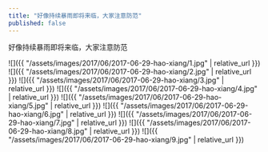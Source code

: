```yaml
---
title: "好像持续暴雨即将来临，大家注意防范"
published: false
---
```

好像持续暴雨即将来临，大家注意防范



![]({{ "/assets/images/2017/06/2017-06-29-hao-xiang/1.jpg" | relative_url }})
![]({{ "/assets/images/2017/06/2017-06-29-hao-xiang/2.jpg" | relative_url }})
![]({{ "/assets/images/2017/06/2017-06-29-hao-xiang/3.jpg" | relative_url }})
![]({{ "/assets/images/2017/06/2017-06-29-hao-xiang/4.jpg" | relative_url }})
![]({{ "/assets/images/2017/06/2017-06-29-hao-xiang/5.jpg" | relative_url }})
![]({{ "/assets/images/2017/06/2017-06-29-hao-xiang/6.jpg" | relative_url }})
![]({{ "/assets/images/2017/06/2017-06-29-hao-xiang/7.jpg" | relative_url }})
![]({{ "/assets/images/2017/06/2017-06-29-hao-xiang/8.jpg" | relative_url }})
![]({{ "/assets/images/2017/06/2017-06-29-hao-xiang/9.jpg" | relative_url }})
